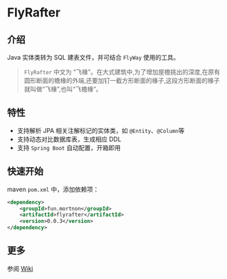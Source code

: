 # FlyRafter

## 介绍

Java 实体类转为 SQL 建表文件，并可结合 `FlyWay` 使用的工具。

> `FlyRafter` 中文为 “飞椽”。在大式建筑中,为了增加屋檐挑出的深度,在原有圆形断面的檐椽的外端,还要加钉一截方形断面的椽子,这段方形断面的椽子就叫做“飞椽”,也叫“飞檐椽”。

## 特性

- 支持解析 JPA 相关注解标记的实体类，如 `@Entity`、`@Column`等
- 支持动态对比数据库表，生成相应 DDL
- 支持 `Spring Boot` 自动配置，开箱即用

## 快速开始

maven `pom.xml` 中，添加依赖项：

```xml
<dependency>
    <groupId>fun.mortnon</groupId>
    <artifactId>flyrafter</artifactId>
    <version>0.0.3</version>
</dependency>
```

## 更多

参阅 [Wiki](https://gitee.com/mortise-and-tenon/flyrafter/wikis/FlyRafter)
